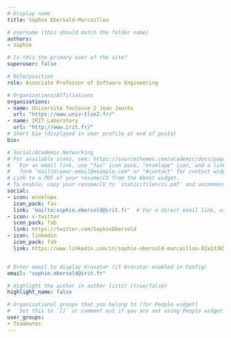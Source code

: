 ```yaml
---
# Display name
title: Sophie Ebersold-Marcaillou

# Username (this should match the folder name)
authors:
- sophie

# Is this the primary user of the site?
superuser: false

# Role/position
role: Associate Professor of Software Engineering

# Organizations/Affiliations
organizations:
- name: Université Toulouse 2 Jean Jaurès
  url: "https://www.univ-tlse2.fr/"
- name: IRIT Laboratory
  url: "http://www.irit.fr/"
# Short bio (displayed in user profile at end of posts)
bio: 

# Social/Academic Networking
# For available icons, see: https://sourcethemes.com/academic/docs/page-builder/#icons
#   For an email link, use "fas" icon pack, "envelope" icon, and a link in the
#   form "mailto:your-email@example.com" or "#contact" for contact widget.
# Link to a PDF of your resume/CV from the About widget.
# To enable, copy your resume/CV to `static/files/cv.pdf` and uncomment the lines below.
social:
- icon: envelope
  icon_pack: fas
  link: 'mailto:sophie.ebersold@irit.fr'  # For a direct email link, use "mailto:test@example.org".
- icon: x-twitter
  icon_pack: fab
  link: https://twitter.com/SophieEbersold
- icon: linkedin
  icon_pack: fab
  link: https://www.linkedin.com/in/sophie-ebersold-marcaillou-82a13365


# Enter email to display Gravatar (if Gravatar enabled in Config)
email: "sophie.ebersold@irit.fr"

# Highlight the author in author lists? (true/false)
highlight_name: false

# Organizational groups that you belong to (for People widget)
#   Set this to `[]` or comment out if you are not using People widget.
user_groups:
- Teammates
---
```

